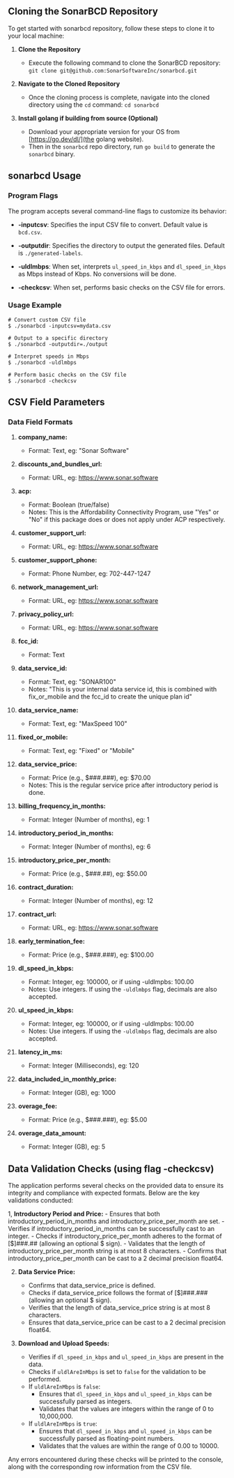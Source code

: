 ## Cloning the SonarBCD Repository

To get started with sonarbcd repository, follow these steps to clone it to your local machine:

1. **Clone the Repository**
   - Execute the following command to clone the SonarBCD repository:
     `git clone git@github.com:SonarSoftwareInc/sonarbcd.git`
     
2. **Navigate to the Cloned Repository**
   - Once the cloning process is complete, navigate into the cloned directory using the `cd` command:
     `cd sonarbcd`
     
3. **Install golang if building from source (Optional)**
   - Download your appropriate version for your OS from [https://go.dev/dl/](the golang website).
   - Then in the `sonarbcd` repo directory, run `go build` to generate the `sonarbcd` binary.

## sonarbcd Usage ##

### Program Flags ###

The program accepts several command-line flags to customize its behavior:

- **-inputcsv**: Specifies the input CSV file to convert. Default value is `bcd.csv`.

- **-outputdir**: Specifies the directory to output the generated files. Default is `./generated-labels`.

- **-uldlmbps**: When set, interprets `ul_speed_in_kbps` and `dl_speed_in_kbps` as Mbps instead of Kbps. No conversions will be done.

- **-checkcsv**: When set, performs basic checks on the CSV file for errors.

### Usage Example ###

```
# Convert custom CSV file
$ ./sonarbcd -inputcsv=mydata.csv

# Output to a specific directory
$ ./sonarbcd -outputdir=./output

# Interpret speeds in Mbps
$ ./sonarbcd -uldlmbps

# Perform basic checks on the CSV file
$ ./sonarbcd -checkcsv
```

## CSV Field Parameters ##

   ### Data Field Formats ###

1. **company_name:** 
   - Format: Text, eg: "Sonar Software"

2. **discounts_and_bundles_url:** 
   - Format: URL, eg: https://www.sonar.software

3. **acp:**
   - Format: Boolean (true/false)
   - Notes: This is the Affordability Connectivity Program, use "Yes" or "No" if this package does or does not apply under ACP respectively.

4. **customer_support_url:** 
   - Format: URL, eg: https://www.sonar.software

5. **customer_support_phone:** 
   - Format: Phone Number, eg: 702-447-1247

6. **network_management_url:** 
   - Format: URL, eg: https://www.sonar.software

7. **privacy_policy_url:** 
   - Format: URL, eg: https://www.sonar.software

8. **fcc_id:** 
   - Format: Text

9. **data_service_id:** 
   - Format: Text, eg: "SONAR100"
   - Notes: "This is your internal data service id, this is combined with fix_or_mobile and the fcc_id to create the unique plan id"

10. **data_service_name:** 
    - Format: Text, eg: "MaxSpeed 100"

11. **fixed_or_mobile:** 
    - Format: Text, eg: "Fixed" or "Mobile"

12. **data_service_price:** 
    - Format: Price (e.g., $###.###), eg: $70.00
    - Notes: This is the regular service price after introductory period is done.

13. **billing_frequency_in_months:** 
    - Format: Integer (Number of months), eg: 1

14. **introductory_period_in_months:** 
    - Format: Integer (Number of months), eg: 6

15. **introductory_price_per_month:** 
    - Format: Price (e.g., $###.##), eg: $50.00

16. **contract_duration:** 
    - Format: Integer (Number of months), eg: 12

17. **contract_url:** 
    - Format: URL, eg: https://www.sonar.software

18. **early_termination_fee:** 
    - Format: Price (e.g., $###.###), eg: $100.00

19. **dl_speed_in_kbps:** 
    - Format: Integer, eg: 100000, or if using -uldlmpbs: 100.00
    - Notes: Use integers. If using the `-uldlmbps` flag, decimals are also accepted.

20. **ul_speed_in_kbps:** 
    - Format: Integer, eg: 100000, or if using -uldlmpbs: 100.00
    - Notes: Use integers. If using the `-uldlmbps` flag, decimals are also accepted.

21. **latency_in_ms:** 
    - Format: Integer (Milliseconds), eg: 120

22. **data_included_in_monthly_price:** 
    - Format: Integer (GB), eg: 1000

23. **overage_fee:** 
    - Format: Price (e.g., $###.###), eg: $5.00

24. **overage_data_amount:** 
    - Format: Integer (GB), eg: 5

## Data Validation Checks (using flag -checkcsv) ##

The application performs several checks on the provided data to ensure its integrity and compliance with expected formats. Below are the key validations conducted:

1, **Introductory Period and Price:**
    - Ensures that both introductory_period_in_months and introductory_price_per_month are set.
    - Verifies if introductory_period_in_months can be successfully cast to an integer.
    - Checks if introductory_price_per_month adheres to the format of [$]###.## (allowing an optional $ sign).
    - Validates that the length of introductory_price_per_month string is at most 8 characters.
    - Confirms that introductory_price_per_month can be cast to a 2 decimal precision float64.

2. **Data Service Price:**
    - Confirms that data_service_price is defined.
    - Checks if data_service_price follows the format of [$]###.### (allowing an optional $ sign).
    - Verifies that the length of data_service_price string is at most 8 characters.
    - Ensures that data_service_price can be cast to a 2 decimal precision float64.

3. **Download and Upload Speeds:**
   - Verifies if `dl_speed_in_kbps` and `ul_speed_in_kbps` are present in the data.
   - Checks if `uldlAreInMbps` is set to `false` for the validation to be performed.
   - If `uldlAreInMbps` is `false`:
      - Ensures that `dl_speed_in_kbps` and `ul_speed_in_kbps` can be successfully parsed as integers.
      - Validates that the values are integers within the range of 0 to 10,000,000.
   - If `uldlAreInMbps` is `true`:
      - Ensures that `dl_speed_in_kbps` and `ul_speed_in_kbps` can be successfully parsed as floating-point numbers.
      - Validates that the values are within the range of 0.00 to 10000.

Any errors encountered during these checks will be printed to the console, along with the corresponding row information from the CSV file.


